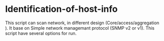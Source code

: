 # Identification-of-host-info
This script can scan network, in different design (Core/access/aggregation ). It base on Simple network managemant protocol (SNMP v2 or v1). This script have several options for run.
